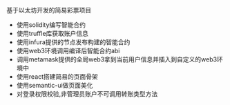 基于以太坊开发的简易彩票项目
* 使用solidity编写智能合约
* 使用truffle库获取账户信息
* 使用infura提供的节点发布构建的智能合约
* 使用web3环境调用编译后智能合约abi
* 调用metamask提供的全局web3拿到当前用户信息并插入到自定义的web3环境中
* 使用react搭建简易的页面骨架
* 使用semantic-ui做页面美化
* 对登录权限校验,非管理员账户不可调用转账类型方法
